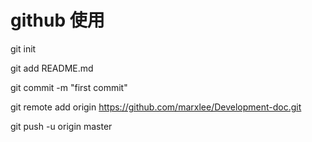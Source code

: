 
# github 使用

git init

git add README.md

git commit -m "first commit"

git remote add origin https://github.com/marxlee/Development-doc.git

git push -u origin master



